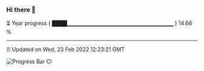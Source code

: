 ### Hi there 👋

⏳ Year progress { ████▁▁▁▁▁▁▁▁▁▁▁▁▁▁▁▁▁▁▁▁▁▁▁▁▁▁ } 14.66 %

---

⏰ Updated on Wed, 23 Feb 2022 12:23:21 GMT

![Progress Bar CI](https://github.com/liununu/liununu/workflows/Progress%20Bar%20CI/badge.svg)
